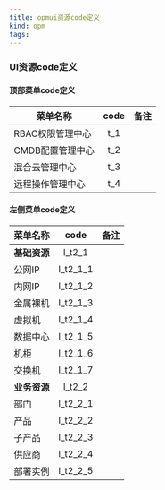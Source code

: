```yaml
---
title: opmui资源code定义
kind: opm
tags:
---
```


### UI资源code定义

#### 顶部菜单code定义

| 菜单名称       | code          | 备注  |
| ------------- |:-------------:|:-----:|
| RBAC权限管理中心          | t_1           |       |
| CMDB配置管理中心          | t_2           |       |
| 混合云管理中心          | t_3         |       |
| 远程操作管理中心          | t_4           |       |



#### 左侧菜单code定义

| 菜单名称       | code          | 备注  |
| ------------- |:-------------:|:-----:|
| **基础资源**       | l_t2_1    |       |
| 公网IP         | l_t2_1_1     |       |
| 内网IP         | l_t2_1_2     |       |
| 金属裸机       | l_t2_1_3     |       |
| 虚拟机         | l_t2_1_4     |       |
| 数据中心       | l_t2_1_5     |       |
| 机柜          | l_t2_1_6     |       |
| 交换机        | l_t2_1_7     |       |
| **业务资源**      | l_t2_2    |       |
| 部门      | l_t2_2_1         |       |
| 产品      | l_t2_2_2         |       |
| 子产品      | l_t2_2_3        |       |
| 供应商      | l_t2_2_4        |       |
| 部署实例      | l_t2_2_5      |       |